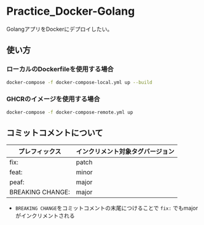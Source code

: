 # Practice_Docker-Golang

GolangアプリをDockerにデプロイしたい。

## 使い方

### ローカルのDockerfileを使用する場合

``` bash
docker-compose -f docker-compose-local.yml up --build
```

### GHCRのイメージを使用する場合

``` bash
docker-compose -f docker-compose-remote.yml up
```

## コミットコメントについて

プレフィックス|インクリメント対象タグバージョン
---|---
fix:|patch
feat:|minor
peaf:|major
BREAKING CHANGE:|major

- `BREAKING CHANGE`をコミットコメントの末尾につけることで `fix:` でもmajorがインクリメントされる
